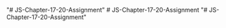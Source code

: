 "# JS-Chapter-17-20-Assignment" 
#   J S - C h a p t e r - 1 7 - 2 0 - A s s i g n m e n t  
 "# JS-Chapter-17-20-Assignment" 
